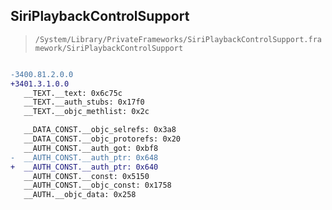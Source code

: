 ## SiriPlaybackControlSupport

> `/System/Library/PrivateFrameworks/SiriPlaybackControlSupport.framework/SiriPlaybackControlSupport`

```diff

-3400.81.2.0.0
+3401.3.1.0.0
   __TEXT.__text: 0x6c75c
   __TEXT.__auth_stubs: 0x17f0
   __TEXT.__objc_methlist: 0x2c

   __DATA_CONST.__objc_selrefs: 0x3a8
   __DATA_CONST.__objc_protorefs: 0x20
   __AUTH_CONST.__auth_got: 0xbf8
-  __AUTH_CONST.__auth_ptr: 0x648
+  __AUTH_CONST.__auth_ptr: 0x640
   __AUTH_CONST.__const: 0x5150
   __AUTH_CONST.__objc_const: 0x1758
   __AUTH.__objc_data: 0x258

```

